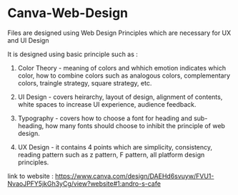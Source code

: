 # Canva-Web-Design
Files are designed using Web Design Principles which are necessary for UX and UI Design

It is designed using basic principle such as :

1) Color Theory -  meaning of colors and whhich emotion indicates which color, how to combine colors 
                   such as analogous colors, complementary colors, traingle strategy, square strategy, etc.

2) UI Design    -  covers heirarchy, layout of design, alignment of contents, white spaces to increase UI experience, audience feedback. 

3) Typography   -  covers how to choose a font for heading and sub-heading, how many fonts should choose to inhibit the principle of web design.

4) UX Design    -  it contains 4 points which are simplicity, consistency, reading pattern such as z pattern, F pattern, all platform design principles.
 
 
link to website : https://www.canva.com/design/DAEHd6svuyw/FVU1-NvaoJPFY5jkGh3yCg/view?website#1:andro-s-cafe
